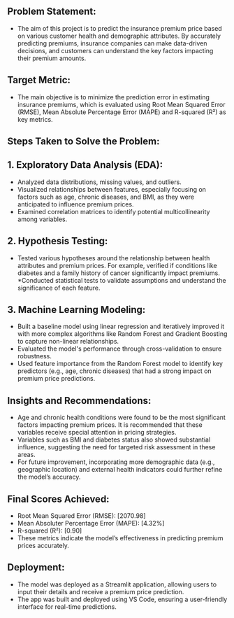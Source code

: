 ## Problem Statement:
* The aim of this project is to predict the insurance premium price based on various customer health and demographic attributes. By accurately predicting premiums, insurance companies can make data-driven decisions, and customers can understand the key factors impacting their premium amounts.

## Target Metric:
* The main objective is to minimize the prediction error in estimating insurance premiums, which is evaluated using Root Mean Squared Error (RMSE), Mean Absolute Percentage Error (MAPE) and R-squared (R²) as key metrics.

## Steps Taken to Solve the Problem:

## 1. Exploratory Data Analysis (EDA):

* Analyzed data distributions, missing values, and outliers.
* Visualized relationships between features, especially focusing on factors such as age, chronic diseases, and BMI, as they were anticipated to influence premium prices.
* Examined correlation matrices to identify potential multicollinearity among variables.

## 2. Hypothesis Testing:

* Tested various hypotheses around the relationship between health attributes and premium prices. For example, verified if conditions like diabetes and a family history of cancer significantly impact premiums.
*Conducted statistical tests to validate assumptions and understand the significance of each feature.

## 3. Machine Learning Modeling:

* Built a baseline model using linear regression and iteratively improved it with more complex algorithms like Random Forest and Gradient Boosting to capture non-linear relationships.
* Evaluated the model's performance through cross-validation to ensure robustness.
* Used feature importance from the Random Forest model to identify key predictors (e.g., age, chronic diseases) that had a strong impact on premium price predictions.

## Insights and Recommendations:

* Age and chronic health conditions were found to be the most significant factors impacting premium prices. It is recommended that these variables receive special attention in pricing strategies.
* Variables such as BMI and diabetes status also showed substantial influence, suggesting the need for targeted risk assessment in these areas.
* For future improvement, incorporating more demographic data (e.g., geographic location) and external health indicators could further refine the model’s accuracy.

## Final Scores Achieved:

* Root Mean Squared Error (RMSE): [2070.98]
* Mean Absoluter Percentage Error (MAPE): [4.32%]
* R-squared (R²): [0.90]
* These metrics indicate the model’s effectiveness in predicting premium prices accurately.

## Deployment:

* The model was deployed as a Streamlit application, allowing users to input their details and receive a premium price prediction.
* The app was built and deployed using VS Code, ensuring a user-friendly interface for real-time predictions.
